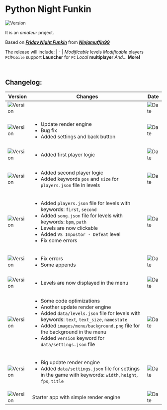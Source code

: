# Python Night Funkin

![Version](https://img.shields.io/badge/dynamic/json?color=green&label=Version&query=%24.version&url=https%3A%2F%2Fraw.githubusercontent.com%2FGrevenH%2FPythonNightFunkin%2Fmain%2FAssets%2Fdata%2Fsettings.json&style=plastic)

It is an _amateur_ project.

Based on [_**Friday Night Funkin**_](https://fridaynightfunkin.ru) from [_**Ninjamuffin99**_](https://ninja-muffin24.itch.io)

The release will include:
| - |
_Modificable_ levels
_Modificable_ players
`PC`/`Mobile` support
**Launcher** for `PC`
_Local_ **multiplayer**
_And_... **More!**

<br>

## **Changelog**:

Version | Changes | Date
| - | - | - |
![Version](https://img.shields.io/badge/v0.4.1--beta-orange) |  | ![Date](https://img.shields.io/badge/05.01.2022-gray)
![Version](https://img.shields.io/badge/v0.4--beta-orange) | <ul><li>Update render engine</li><li>Bug fix</li><li>Added settings and back button</li></ul> | ![Date](https://img.shields.io/badge/03.01.2022-gray)
![Version](https://img.shields.io/badge/v0.3.4--beta-orange) | <ul><li>Added first player logic</li></ul> | ![Date](https://img.shields.io/badge/03.01.2022-gray)
![Version](https://img.shields.io/badge/v0.3.3--beta-orange) | <ul><li>Added second player logic</li><li>Added keywords `pos` and `size` for `players.json` file in levels</li></ul> | ![Date](https://img.shields.io/badge/02.01.2022-gray)
![Version](https://img.shields.io/badge/v0.3.2--beta-orange) | <ul><li>Added `players.json` file for levels with keywords: `first`, `second`</li><li>Added `song.json` file for levels with keywords: `bpm`, `path`</li><li>Levels are now clickable</li><li>Added `VS Impostor - Defeat` level</li><li>Fix some errors</li></ul> | ![Date](https://img.shields.io/badge/02.01.2022-gray)
![Version](https://img.shields.io/badge/v0.3.1--beta-orange) | <ul><li>Fix errors</li><li>Some appends</li></ul> | ![Date](https://img.shields.io/badge/02.01.2022-gray)
![Version](https://img.shields.io/badge/v0.3--beta-orange) | <ul><li>Levels are now displayed in the menu</ul> | ![Date](https://img.shields.io/badge/02.01.2022-gray)
![Version](https://img.shields.io/badge/v0.2.1--beta-orange) | <ul><li>Some code optimizations</li><li>Another update render engine</li><li>Added `data/levels.json` file for levels with keywords: `text`, `text_size`, `namestate`</li><li>Added `images/menu/background.png` file for the background in the menu</li><li>Added `version` keyword for `data/settings.json` file</ul> | ![Date](https://img.shields.io/badge/01.01.2022-gray)
![Version](https://img.shields.io/badge/v0.2--beta-orange) | <ul><li>Big update render engine</li><li>Added `data/settings.json` file for settings in the game with keywords: `width`, `height`, `fps`, `title`</li></ul> | ![Date](https://img.shields.io/badge/01.01.2022-gray)
![Version](https://img.shields.io/badge/v0.1--beta-orange) | Starter app with simple render engine | ![Date](https://img.shields.io/badge/31.12.2021-gray)
